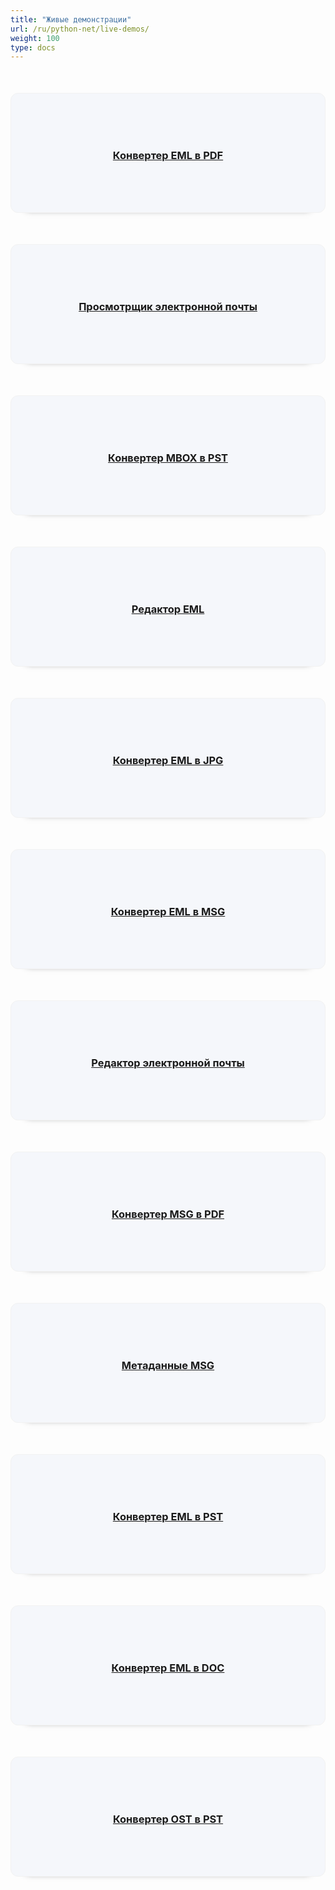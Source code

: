 ```yaml
---
title: "Живые демонстрации"
url: /ru/python-net/live-demos/
weight: 100
type: docs
---
```


<div class="row">
<div class="col-md-3 tc">
<a href="https://products.aspose.app/email/ru/conversion/eml-to-pdf">
<div class="democard">
<h3 style="text-align: center">
Конвертер EML в PDF
</h3>
</div>
</a>
</div>

<div class="col-md-3 tc">
<a href="https://products.aspose.app/email/ru/viewer">
<div class="democard">
<h3 style="text-align: center">
Просмотрщик электронной почты
</h3>
</div>
</a>
</div>

<div class="col-md-3 tc">
<a href="https://products.aspose.app/email/ru/conversion/mbox-to-pst">
<div class="democard">
<h3 style="text-align: center">
Конвертер MBOX в PST
</h3>
</div>
</a>
</div>

<div class="col-md-3 tc">
<a href="https://products.aspose.app/email/ru/editor/eml">
<div class="democard">
<h3 style="text-align: center">
Редактор EML
</h3>
</div>
</a>
</div>
</div>

<div class="row">

<div class="col-md-3 tc">
<a href="https://products.aspose.app/email/ru/conversion/eml-to-jpg">
<div class="democard">
<h3 style="text-align: center">
Конвертер EML в JPG
</h3>
</div>
</a>
</div>

<div class="col-md-3 tc">
<a href="https://products.aspose.app/email/ru/conversion/eml-to-msg">
<div class="democard">
<h3 style="text-align: center">
Конвертер EML в MSG
</h3>
</div>
</a>
</div>

<div class="col-md-3 tc">
<a href="https://products.aspose.app/email/ru/editor">
<div class="democard">
<h3 style="text-align: center">
Редактор электронной почты
</h3>
</div>
</a>
</div>

<div class="col-md-3 tc">
<a href="https://products.aspose.app/email/ru/conversion/msg-to-pdf">
<div class="democard">
<h3 style="text-align: center">
Конвертер MSG в PDF
</h3>
</div>
</a>
</div>

</div>

<div class="row">

<div class="col-md-3 tc">
<a href="https://products.aspose.app/email/ru/metadata/msg">
<div class="democard">
<h3 style="text-align: center">
Метаданные MSG
</h3>
</div>
</a>
</div>

<div class="col-md-3 tc">
<a href="https://products.aspose.app/email/ru/conversion/eml-to-pst">
<div class="democard">
<h3 style="text-align: center">
Конвертер EML в PST
</h3>
</div>
</a>
</div>

<div class="col-md-3 tc">
<a href="https://products.aspose.app/email/ru/conversion/eml-to-doc">
<div class="democard">
<h3 style="text-align: center">
Конвертер EML в DOC
</h3>
</div>
</a>
</div>

<div class="col-md-3 tc">
<a href="https://products.aspose.app/email/ru/conversion/ost-to-pst">
<div class="democard">
<h3 style="text-align: center">
Конвертер OST в PST
</h3>
</div>
</a>
</div>

</div>





<style>
.democard {
    padding: 20px;
    background: #f5f7fb;
    border-radius: 12px;
    min-height: 150px;
    display: flex;
    align-items: center;
    justify-content: center;
    flex-flow: column;
    box-shadow: 0 20px 10px -26px #333;
    border: 1px solid #f2f2f2;
    margin-top: 50px;
}
</style>